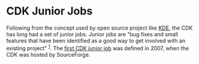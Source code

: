 # CDK Junior Jobs

Following from the concept used by open source project like [KDE](https://kde.org/),
the CDK has long had a set of junior jobs. Junior jobs are "bug fixes and small features
that have been identified as a good way to get involved with an existing project"
<sup>[1](https://community.kde.org/KDE/Junior_Jobs)</sup>. The
[first CDK junior job](https://sourceforge.net/p/cdk/junior-jobs/1/) was
defined in 2007, when the CDK was hosted by SourceForge.
